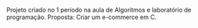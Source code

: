 Projeto criado no 1 periodo na aula de Algoritmos e laboratório de programação.
Proposta: Criar um e-commerce em C.